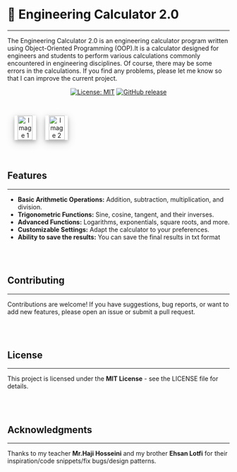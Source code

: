 # 🧮 Engineering Calculator 2.0
---
The Engineering Calculator 2.0 is an engineering calculator program written using Object-Oriented Programming (OOP).It is a calculator designed for engineers and students to perform various calculations commonly encountered in engineering disciplines. Of course, there may be some errors in the calculations. If you find any problems, please let me know so that I can improve the current project.

<div align="center">

[![License: MIT](https://img.shields.io/badge/License-MIT-blue.svg)](https://opensource.org/licenses/MIT)
[![GitHub release](https://img.shields.io/github/release/a-lotfi/Eng_Calculator_v2.svg)](https://github.com/a-lotfi/Eng_Calculator_v2/releases)

</div>

<br><!DOCTYPE html>
<html lang="en">
<head>
    <meta charset="UTF-8">
    <meta name="viewport" content="width=device-width, initial-scale=1.0">
    <style>
        .image-container {
            display: flex;
            align-items: center; /* Align text at the baseline */
            margin: 5px;
        }
        .image-container div {
            text-align: center;
        }
    </style>
</head>
<body>

<div class="image-container">
    <div>
        <img src="https://i.postimg.cc/R0YDJktJ/Screenshot-2024-02-20-015913.png" alt="Image 1" style="width: 70%; box-shadow: 0 4px 8px 0 rgba(0, 0, 0, 0.2), 0 6px 20px 0 rgba(0, 0, 0, 0.19);">
    </div>
    <div>
        <img src="https://i.postimg.cc/26BXQ0dc/Screenshot-2024-02-20-020037.png" alt="Image 2" style="width: 70%; box-shadow: 0 4px 8px 0 rgba(0, 0, 0, 0.2), 0 6px 20px 0 rgba(0, 0, 0, 0.19);">
    </div>
</div><br><br>

<!-- <p align="center">
  <img src="https://your-image-url.com/calculator-preview.png" alt="Calculator Preview" width="70%">
</p> -->




## Features
---
- **Basic Arithmetic Operations:** Addition, subtraction, multiplication, and division.
- **Trigonometric Functions:** Sine, cosine, tangent, and their inverses.
- **Advanced Functions:** Logarithms, exponentials, square roots, and more.
- **Customizable Settings:** Adapt the calculator to your preferences.
- **Ability to save the results:** You can save the final results in txt format

<br><br>

## Contributing
---
Contributions are welcome! If you have suggestions, bug reports, or want to add new features, please open an issue or submit a pull request.

<br><br>

## License
---
This project is licensed under the **MIT License** - see the LICENSE file for details.

<br><br>

## Acknowledgments
---
Thanks to my teacher **Mr.Haji Hosseini** and my brother **Ehsan Lotfi** for their inspiration/code snippets/fix bugs/design patterns.